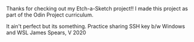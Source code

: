 Thanks for checking out my Etch-a-Sketch project!!
I made this project as part of the Odin Project curriculum.

It ain't perfect but its something.
Practice sharing SSH key b/w Windows and WSL
James Spears, V 2020
